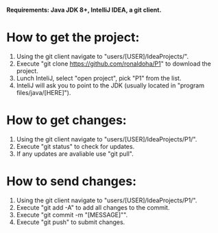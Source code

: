 __Requirements: Java JDK 8+, IntelliJ IDEA, a git client.__

# **How to get the project:**
1. Using the git client navigate to "users/[USER]/IdeaProjects/".
2. Execute "git clone https://github.com/ronaldoha/P1" to download the project.
3. Lunch InteliJ, select "open project", pick "P1" from the list.
4. InteliJ will ask you to point to the JDK (usually located in "program files/java/[HERE]").

# **How to get changes:**
1. Using the git client navigate to "users/[USER]/IdeaProjects/P1/".
2. Execute "git status" to check for updates.
3. If any updates are avaliable use "git pull".

# **How to send changes:**
1. Using the git client navigate to "users/[USER]/IdeaProjects/P1/".
2. Execute "git add -A" to add all changes to the commit.
3. Execute "git commit -m "[MESSAGE]"".
4. Execute "git push" to submit changes.

